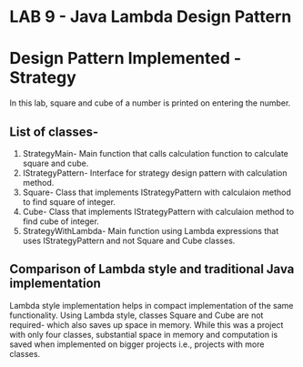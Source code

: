 # LAB 9 - Java Lambda Design Pattern  
  
# Design Pattern Implemented - Strategy  
  
  In this lab, square and cube of a number is printed on entering the number.  
  ## List of classes-  
  1. StrategyMain- Main function that calls calculation function to calculate square and cube.  
  2. IStrategyPattern- Interface for strategy design pattern with calculation method.  
  3. Square- Class that implements IStrategyPattern with calculaion method to find square of integer.  
  4. Cube- Class that implements IStrategyPattern with calculaion method to find cube of integer.  
  5. StrategyWithLambda- Main function using Lambda expressions that uses IStrategyPattern and not Square and Cube classes.  
  
  ## Comparison of Lambda style and traditional Java implementation  
  Lambda style implementation helps in compact implementation of the same functionality. Using Lambda style, classes Square and Cube are not required- which also saves up space in memory. While this was a project with only four classes, substantial space in memory and computation is saved when implemented on bigger projects i.e., projects with more classes.   

